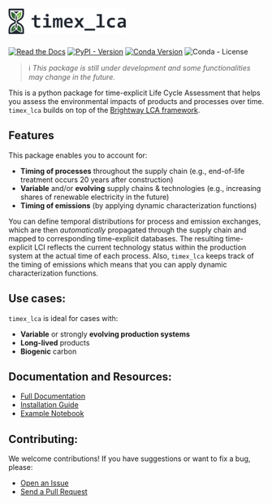 <h1>
  <picture>
    <source media="(prefers-color-scheme: dark)" srcset="docs/_static/logo_dark_nomargins.svg" height="50">
    <img alt="Text changing depending on mode. Light: 'So light!' Dark: 'So dark!'" src="docs/_static/logo_light_nomargins.svg" height="50">
  </picture>
</h1>

[![Read the Docs](https://img.shields.io/readthedocs/timex?label=documentation)](https://timex.readthedocs.io/en/latest/)
[![PyPI - Version](https://img.shields.io/pypi/v/timex-lca?color=%2300549f)](https://pypi.org/project/timex-lca/)
[![Conda Version](https://img.shields.io/conda/v/diepers/timex_lca?label=conda)](https://anaconda.org/diepers/timex_lca)
![Conda - License](https://img.shields.io/conda/l/diepers/timex_lca)

> ℹ️ _This package is still under development and some functionalities may change in the future._

This is a python package for time-explicit Life Cycle Assessment that helps you assess the environmental impacts of products and processes over time. `timex_lca` builds on top of the [Brightway LCA framework](https://docs.brightway.dev/en/latest).

## Features
This package enables you to account for: 
- **Timing of processes** throughout the supply chain (e.g., end-of-life treatment occurs 20 years after construction)
- **Variable** and/or **evolving** supply chains & technologies (e.g., increasing shares of renewable electricity in the future)
- **Timing of emissions** (by applying dynamic characterization functions)

You can define temporal distributions for process and emission exchanges, which are then *automatically* propagated through the supply chain and mapped to corresponding time-explicit databases. The resulting time-explicit LCI reflects the current technology status within the production system at the actual time of each process. Also, `timex_lca` keeps track of the timing of emissions which means that you can apply dynamic characterization functions.

## Use cases:
`timex_lca` is ideal for cases with:
- **Variable** or strongly **evolving production systems**
- **Long-lived** products
- **Biogenic** carbon

## Documentation and Resources:
- [Full Documentation](https://timex.readthedocs.io/en/latest/)
- [Installation Guide](https://timex.readthedocs.io/en/latest/content/installation.html)
- [Example Notebook](https://github.com/TimoDiepers/timex/blob/main/notebooks/example_setac.ipynb)

## Contributing:
We welcome contributions! If you have suggestions or want to fix a bug, please:
- [Open an Issue](https://github.com/TimoDiepers/timex/issues)
- [Send a Pull Request](https://github.com/TimoDiepers/timex/pulls)
